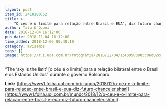 ```yaml
---
layout: post
item_id: 2410180552
title: >-
    "O céu é o limite para relação entre Brasil e EUA", diz futuro chanceler
author: Tatu D'Oquei
date: 2018-12-04 16:12:00
pub_date: 2018-12-04 16:12:00
time_added: 2018-12-05 00:40:10
category: avisamos
tags: []
image: https://f.i.uol.com.br/fotografia/2018/12/04/15439503805c06d02cace80_1543950380_3x2_rt.jpg
---
```


“The ‘sky is the limit’ [o céu é o limite] para a relação bilateral entre o Brasil e os Estados Unidos” durante o governo Bolsonaro.

**Link:** [https://www1.folha.uol.com.br/mundo/2018/12/o-ceu-e-o-limite-para-relacao-entre-brasil-e-eua-diz-futuro-chanceler.shtml](https://www1.folha.uol.com.br/mundo/2018/12/o-ceu-e-o-limite-para-relacao-entre-brasil-e-eua-diz-futuro-chanceler.shtml)


